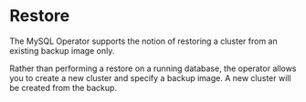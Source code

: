 # Restore

The MySQL Operator supports the notion of restoring a cluster from an existing backup image only.

Rather than performing a restore on a running database, the operator allows you to create a new cluster and specify a
backup image. A new cluster will be created from the backup.
